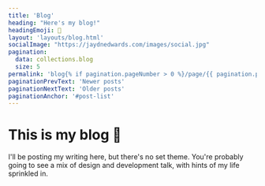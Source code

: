 ```yaml
---
title: 'Blog'
heading: "Here's my blog!"
headingEmoji: 📝
layout: 'layouts/blog.html'
socialImage: "https://jaydnedwards.com/images/social.jpg"
pagination:
  data: collections.blog
  size: 5
permalink: 'blog{% if pagination.pageNumber > 0 %}/page/{{ pagination.pageNumber }}{% endif %}/index.html'
paginationPrevText: 'Newer posts'
paginationNextText: 'Older posts'
paginationAnchor: '#post-list'
---
```


# This is my blog <span class="[ emoji ]" aria-hidden="true">📝</span>

I'll be posting my writing here, but there's no set theme. You're probably going to see a mix of design and development talk, with hints of my life sprinkled in.